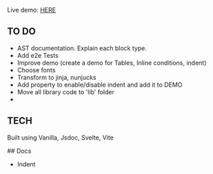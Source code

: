 Live demo: [HERE](https://juancamejoalarcon.github.io/templator/dist/index.html)

## TO DO

- AST documentation. Explain each block type.
- Add e2e Tests
- Improve demo (create a demo for Tables, Inline conditions, indent)
- Choose fonts
- Transform to jinja, nunjucks
- Add property to enable/disable indent and add it to DEMO
- Move all library code to 'lib' folder
- 


## TECH

Built using Vanilla, Jsdoc, Svelte, Vite

## Docs

- Indent